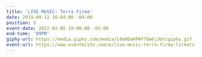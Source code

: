 ```yaml
---
title: 'LIVE MUSIC: Terra Firma'
date: 2019-09-12 16:04:00 -04:00
position: 5
event-date: 2022-02-05 19:00:00 -05:00
end-time: '09PM'
giphy-url: https://media.giphy.com/media/L0a0DaHFWf7Qw6j3Un/giphy.gif
event-url: https://www.eventbrite.com/e/live-music-terra-firma-tickets-243116838007
---
```



